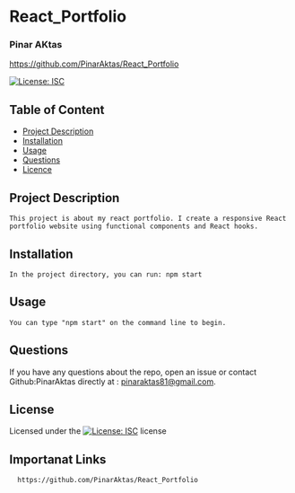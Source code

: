 # React_Portfolio

### Pinar AKtas
  https://github.com/PinarAktas/React_Portfolio

  [![License: ISC](https://img.shields.io/badge/License-ISC-blue.svg)](https://opensource.org/licenses/ISC)

  ## Table of Content
  - [Project Description](#description)
  - [Installation](#installation)
  - [Usage](#usage)
  - [Questions](#questions)
  - [Licence](#license)

  ## Project Description
    This project is about my react portfolio. I create a responsive React portfolio website using functional components and React hooks. 

    
  ## Installation
    In the project directory, you can run: npm start 

  ## Usage
    You can type "npm start" on the command line to begin. 

  ## Questions

  If you have any questions about the repo, open an issue or contact Github:PinarAktas directly at : pinaraktas81@gmail.com.


  ## License
  Licensed under the [![License: ISC](https://img.shields.io/badge/License-ISC-blue.svg)](https://opensource.org/licenses/ISC) license

  ## Importanat Links
      https://github.com/PinarAktas/React_Portfolio


